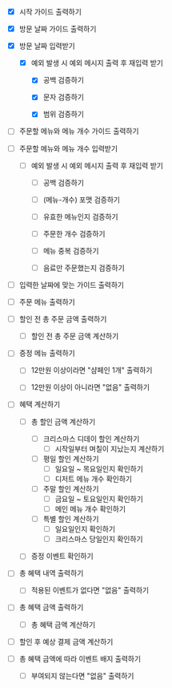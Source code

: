 - [x] 시작 가이드 출력하기


- [x] 방문 날짜 가이드 출력하기
- [x] 방문 날짜 입력받기
  - [x] 예외 발생 시 예외 메시지 출력 후 재입력 받기
    - [x] 공백 검증하기
    - [X] 문자 검증하기
    - [x] 범위 검증하기


- [ ] 주문할 메뉴와 메뉴 개수 가이드 출력하기
- [ ] 주문할 메뉴와 메뉴 개수 입력받기
  - [ ] 예외 발생 시 예외 메시지 출력 후 재입력 받기
    - [ ] 공백 검증하기
    - [ ] (메뉴-개수) 포맷 검증하기
    - [ ] 유효한 메뉴인지 검증하기
    - [ ] 주문한 개수 검증하기
    - [ ] 메뉴 중복 검증하기
    - [ ] 음료만 주문했는지 검증하기


- [ ] 입력한 날짜에 맞는 가이드 출력하기


- [ ] 주문 메뉴 출력하기


- [ ] 할인 전 총 주문 금액 출력하기
    - [ ] 할인 전 총 주문 금액 계산하기


- [ ] 증정 메뉴 출력하기
  - [ ] 12만원 이상이라면 "샴페인 1개" 출력하기
  - [ ] 12만원 이상이 아니라면 "없음" 출력하기


- [ ] 혜택 계산하기
  - [ ] 총 할인 금액 계산하기
    - [ ] 크리스마스 디데이 할인 계산하기
      - [ ] 시작일부터 며칠이 지났는지 계산하기 
    - [ ] 평일 할인 계산하기
      - [ ] 일요일 ~ 목요일인지 확인하기
      - [ ] 디저트 메뉴 개수 확인하기
    - [ ] 주말 할인 계산하기
      - [ ] 금요일 ~ 토요일인지 확인하기
      - [ ] 메인 메뉴 개수 확인하기
    - [ ] 특별 할인 계산하기
      - [ ] 일요일인지 확인하기
      - [ ] 크리스마스 당일인지 확인하기
  - [ ] 증정 이벤트 확인하기


- [ ] 총 혜택 내역 출력하기
  - [ ] 적용된 이벤트가 없다면 "없음" 출력하기


- [ ] 총 혜택 금액 출력하기
  - [ ] 총 혜택 금액 계산하기


- [ ] 할인 후 예상 결제 금액 계산하기


- [ ] 총 혜택 금액에 따라 이벤트 배지 출력하기
  - [ ] 부여되지 않는다면 "없음" 출력하기